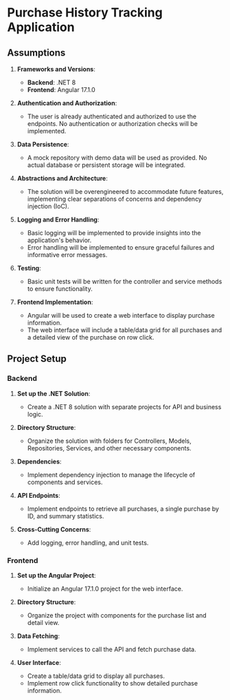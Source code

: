 # Purchase History Tracking Application

## Assumptions

1. **Frameworks and Versions**:
   - **Backend**: .NET 8
   - **Frontend**: Angular 17.1.0

2. **Authentication and Authorization**:
   - The user is already authenticated and authorized to use the endpoints. No authentication or authorization checks will be implemented.

3. **Data Persistence**:
   - A mock repository with demo data will be used as provided. No actual database or persistent storage will be integrated.

4. **Abstractions and Architecture**:
   - The solution will be overengineered to accommodate future features, implementing clear separations of concerns and dependency injection (IoC).

5. **Logging and Error Handling**:
   - Basic logging will be implemented to provide insights into the application's behavior.
   - Error handling will be implemented to ensure graceful failures and informative error messages.

6. **Testing**:
   - Basic unit tests will be written for the controller and service methods to ensure functionality.

7. **Frontend Implementation**:
   - Angular will be used to create a web interface to display purchase information.
   - The web interface will include a table/data grid for all purchases and a detailed view of the purchase on row click.

## Project Setup

### Backend

1. **Set up the .NET Solution**:
   - Create a .NET 8 solution with separate projects for API and business logic.

2. **Directory Structure**:
   - Organize the solution with folders for Controllers, Models, Repositories, Services, and other necessary components.

3. **Dependencies**:
   - Implement dependency injection to manage the lifecycle of components and services.

4. **API Endpoints**:
   - Implement endpoints to retrieve all purchases, a single purchase by ID, and summary statistics.

5. **Cross-Cutting Concerns**:
   - Add logging, error handling, and unit tests.

### Frontend

1. **Set up the Angular Project**:
   - Initialize an Angular 17.1.0 project for the web interface.

2. **Directory Structure**:
   - Organize the project with components for the purchase list and detail view.

3. **Data Fetching**:
   - Implement services to call the API and fetch purchase data.

4. **User Interface**:
   - Create a table/data grid to display all purchases.
   - Implement row click functionality to show detailed purchase information.
